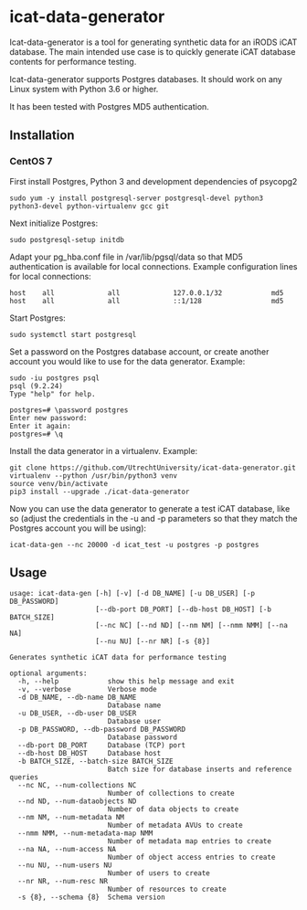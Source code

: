 # icat-data-generator

Icat-data-generator is a tool for generating synthetic data for an iRODS
iCAT database. The main intended use case is to quickly generate iCAT database
contents for performance testing.

Icat-data-generator supports Postgres databases. It should work on any Linux
system with Python 3.6 or higher.

It has been tested with Postgres MD5 authentication.

## Installation

### CentOS 7

First install Postgres, Python 3 and development dependencies of psycopg2

```
sudo yum -y install postgresql-server postgresql-devel python3 python3-devel python-virtualenv gcc git
```

Next initialize Postgres:

```
sudo postgresql-setup initdb
```

Adapt your pg\_hba.conf file in /var/lib/pgsql/data so that MD5 authentication is available for local
connections. Example configuration lines for local connections:

```
host    all             all             127.0.0.1/32            md5
host    all             all             ::1/128                 md5
```

Start Postgres:

```
sudo systemctl start postgresql
```

Set a password on the Postgres database account, or create another account
you would like to use for the data generator. Example:


```
sudo -iu postgres psql
psql (9.2.24)
Type "help" for help.

postgres=# \password postgres
Enter new password:
Enter it again:
postgres=# \q
```

Install the data generator in a virtualenv. Example:

```
git clone https://github.com/UtrechtUniversity/icat-data-generator.git
virtualenv --python /usr/bin/python3 venv
source venv/bin/activate
pip3 install --upgrade ./icat-data-generator
```

Now you can use the data generator to generate a test iCAT database, like
so (adjust the credentials in the -u and -p parameters so that they
match the Postgres account you will be using):

```
icat-data-gen --nc 20000 -d icat_test -u postgres -p postgres
```


## Usage

```
usage: icat-data-gen [-h] [-v] [-d DB_NAME] [-u DB_USER] [-p DB_PASSWORD]
                     [--db-port DB_PORT] [--db-host DB_HOST] [-b BATCH_SIZE]
                     [--nc NC] [--nd ND] [--nm NM] [--nmm NMM] [--na NA]
                     [--nu NU] [--nr NR] [-s {8}]

Generates synthetic iCAT data for performance testing

optional arguments:
  -h, --help            show this help message and exit
  -v, --verbose         Verbose mode
  -d DB_NAME, --db-name DB_NAME
                        Database name
  -u DB_USER, --db-user DB_USER
                        Database user
  -p DB_PASSWORD, --db-password DB_PASSWORD
                        Database password
  --db-port DB_PORT     Database (TCP) port
  --db-host DB_HOST     Database host
  -b BATCH_SIZE, --batch-size BATCH_SIZE
                        Batch size for database inserts and reference queries
  --nc NC, --num-collections NC
                        Number of collections to create
  --nd ND, --num-dataobjects ND
                        Number of data objects to create
  --nm NM, --num-metadata NM
                        Number of metadata AVUs to create
  --nmm NMM, --num-metadata-map NMM
                        Number of metadata map entries to create
  --na NA, --num-access NA
                        Number of object access entries to create
  --nu NU, --num-users NU
                        Number of users to create
  --nr NR, --num-resc NR
                        Number of resources to create
  -s {8}, --schema {8}  Schema version
```

